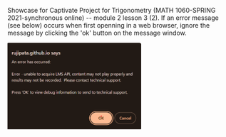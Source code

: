 Showcase for Captivate Project for Trigonometry (MATH 1060-SPRING 2021-synchronous online) -- module 2 lesson 3 (2). If an error message (see below) occurs when first openning in a web browser, ignore the message by clicking the 'ok' button on the message window. 

<!--![](errorMessageM1060M2L3(2)captivate.png){width="150" height="75"}-->

<img src="errorMessageM1060M2L3(2)captivate.png" alt="drawing" width="300"/>
